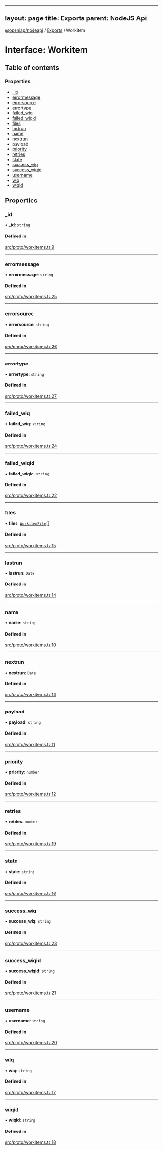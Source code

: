 
---
layout: page
title: Exports
parent: NodeJS Api
---
[@openiap/nodeapi](../README.md) / [Exports](../modules.md) / Workitem

# Interface: Workitem

## Table of contents

### Properties

- [\_id](Workitem.md#_id)
- [errormessage](Workitem.md#errormessage)
- [errorsource](Workitem.md#errorsource)
- [errortype](Workitem.md#errortype)
- [failed\_wiq](Workitem.md#failed_wiq)
- [failed\_wiqid](Workitem.md#failed_wiqid)
- [files](Workitem.md#files)
- [lastrun](Workitem.md#lastrun)
- [name](Workitem.md#name)
- [nextrun](Workitem.md#nextrun)
- [payload](Workitem.md#payload)
- [priority](Workitem.md#priority)
- [retries](Workitem.md#retries)
- [state](Workitem.md#state)
- [success\_wiq](Workitem.md#success_wiq)
- [success\_wiqid](Workitem.md#success_wiqid)
- [username](Workitem.md#username)
- [wiq](Workitem.md#wiq)
- [wiqid](Workitem.md#wiqid)

## Properties

### \_id

• **\_id**: `string`

#### Defined in

[src/proto/workitems.ts:9](https://github.com/openiap/nodeapi/blob/a6b5438/src/proto/workitems.ts#L9)

___

### errormessage

• **errormessage**: `string`

#### Defined in

[src/proto/workitems.ts:25](https://github.com/openiap/nodeapi/blob/a6b5438/src/proto/workitems.ts#L25)

___

### errorsource

• **errorsource**: `string`

#### Defined in

[src/proto/workitems.ts:26](https://github.com/openiap/nodeapi/blob/a6b5438/src/proto/workitems.ts#L26)

___

### errortype

• **errortype**: `string`

#### Defined in

[src/proto/workitems.ts:27](https://github.com/openiap/nodeapi/blob/a6b5438/src/proto/workitems.ts#L27)

___

### failed\_wiq

• **failed\_wiq**: `string`

#### Defined in

[src/proto/workitems.ts:24](https://github.com/openiap/nodeapi/blob/a6b5438/src/proto/workitems.ts#L24)

___

### failed\_wiqid

• **failed\_wiqid**: `string`

#### Defined in

[src/proto/workitems.ts:22](https://github.com/openiap/nodeapi/blob/a6b5438/src/proto/workitems.ts#L22)

___

### files

• **files**: [`WorkitemFile`](../modules.md#workitemfile)[]

#### Defined in

[src/proto/workitems.ts:15](https://github.com/openiap/nodeapi/blob/a6b5438/src/proto/workitems.ts#L15)

___

### lastrun

• **lastrun**: `Date`

#### Defined in

[src/proto/workitems.ts:14](https://github.com/openiap/nodeapi/blob/a6b5438/src/proto/workitems.ts#L14)

___

### name

• **name**: `string`

#### Defined in

[src/proto/workitems.ts:10](https://github.com/openiap/nodeapi/blob/a6b5438/src/proto/workitems.ts#L10)

___

### nextrun

• **nextrun**: `Date`

#### Defined in

[src/proto/workitems.ts:13](https://github.com/openiap/nodeapi/blob/a6b5438/src/proto/workitems.ts#L13)

___

### payload

• **payload**: `string`

#### Defined in

[src/proto/workitems.ts:11](https://github.com/openiap/nodeapi/blob/a6b5438/src/proto/workitems.ts#L11)

___

### priority

• **priority**: `number`

#### Defined in

[src/proto/workitems.ts:12](https://github.com/openiap/nodeapi/blob/a6b5438/src/proto/workitems.ts#L12)

___

### retries

• **retries**: `number`

#### Defined in

[src/proto/workitems.ts:19](https://github.com/openiap/nodeapi/blob/a6b5438/src/proto/workitems.ts#L19)

___

### state

• **state**: `string`

#### Defined in

[src/proto/workitems.ts:16](https://github.com/openiap/nodeapi/blob/a6b5438/src/proto/workitems.ts#L16)

___

### success\_wiq

• **success\_wiq**: `string`

#### Defined in

[src/proto/workitems.ts:23](https://github.com/openiap/nodeapi/blob/a6b5438/src/proto/workitems.ts#L23)

___

### success\_wiqid

• **success\_wiqid**: `string`

#### Defined in

[src/proto/workitems.ts:21](https://github.com/openiap/nodeapi/blob/a6b5438/src/proto/workitems.ts#L21)

___

### username

• **username**: `string`

#### Defined in

[src/proto/workitems.ts:20](https://github.com/openiap/nodeapi/blob/a6b5438/src/proto/workitems.ts#L20)

___

### wiq

• **wiq**: `string`

#### Defined in

[src/proto/workitems.ts:17](https://github.com/openiap/nodeapi/blob/a6b5438/src/proto/workitems.ts#L17)

___

### wiqid

• **wiqid**: `string`

#### Defined in

[src/proto/workitems.ts:18](https://github.com/openiap/nodeapi/blob/a6b5438/src/proto/workitems.ts#L18)
